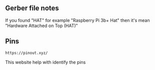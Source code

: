 ## Gerber file notes

If you found "HAT" for example "Raspberry Pi 3b+ Hat" then it's mean "Hardware Attached on Top (HAT)"

## Pins

`https://pinout.xyz/`

This website help with identify the pins